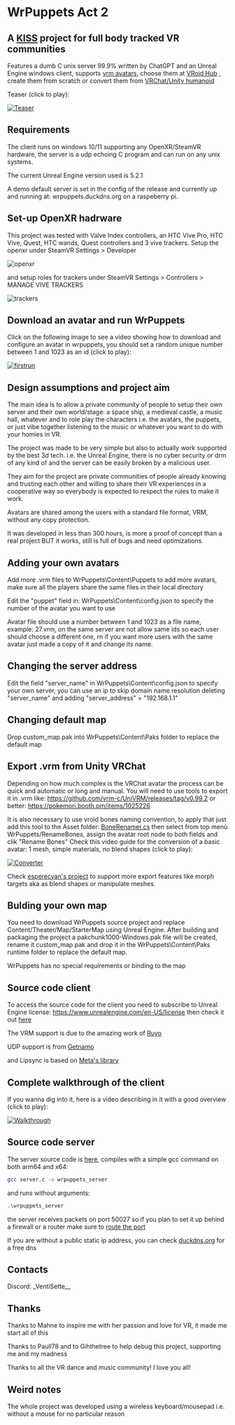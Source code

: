 # WrPuppets Act 2

## A [KISS](https://en.wikipedia.org/wiki/KISS_principle) project for full body tracked VR communities
Features a dumb C unix server 99.9% written by ChatGPT and an Unreal Engine windows client, supports [vrm avatars](https://vrm-consortium.org/en/), choose them at [VRoid Hub](https://hub.vroid.com/en) , create them from scratch or convert them from [VRChat/Unity humanoid](https://github.com/esperecyan/VRMConverterForVRChat)

Teaser (click to play):

[![Teaser](https://github.com/Syncher-source/WrPuppets/blob/main/README_images/Trailer.png)](https://www.youtube.com/watch?v=cemIqeZxMQc)


## Requirements
The client runs on windows 10/11 supporting any OpenXR/SteamVR hardware, the server is a udp echoing C program and can run on any unix systems.

The current Unreal Engine version used is 5.2.1

A demo default server is set in the config of the release and currently up and running at: wrpuppets.duckdns.org on a raspeberry pi.

## Set-up OpenXR hadrware
This project was tested with Valve Index controllers, an HTC Vive Pro, HTC Vive, Quest, HTC wands, Quest controllers and 3 vive trackers. Setup the openxr under SteamVR Settings > Developer

![openxr](https://github.com/Syncher-source/WrPuppets/blob/main/README_images/openxr.jpeg)

and setup roles for trackers under SteamVR Settings > Controllers > MANAGE VIVE TRACKERS

![trackers](https://github.com/Syncher-source/WrPuppets/blob/main/README_images/trackers.png)

## Download an avatar and run WrPuppets 
Click on the following image to see a video showing how to download and configure an avatar in wrpuppets, you should set a random unique number between 1 and 1023 as an id (click to play):

[![firstrun](https://github.com/Syncher-source/WrPuppets/blob/main/README_images/NotScaled.png)](https://youtu.be/HV2_aYSd7Ks)

## Design assumptions and project aim
The main idea is to allow a private community of people to setup their own server and their own world/stage: a space ship, a medieval castle, a music hall, whatever and to role play the characters i.e. the avatars, the puppets, or just vibe together listening to the music or whatever you want to do with your homies in VR.

The project was made to be very simple but also to actually work supported by the best 3d tech. i.e. the Unreal Engine, there is no cyber security or drm of any kind of and the server can be easily broken by a malicious user.

They aim for the project are private communities of people already knowing and trusting each other and willing to share their VR experiences in a cooperative way so everybody is expected to respect the rules to make it work.

Avatars are shared among the users with a standard file format, VRM, without any copy protection.

It was developed in less than 300 hours, is more a proof of concept than a real project BUT it works, still is full of bugs and need optimizations.


## Adding your own avatars
Add more .vrm files to WrPuppets\Content\Puppets to add more avatars, make sure all the players share the same files in their local directory

Edit the "puppet" field in: WrPuppets\Content\config.json to specify the number of the avatar you want to use

Avatar file should use a number between 1 and 1023 as a file name, example: 27.vrm, on the same server are not allow same ids so each user should choose a different one, rn if you want more users with the same avatar just made a copy of it and change its name.


## Changing the server address
Edit the field "server_name" in  WrPuppets\Content\config.json to specify your own server, you can use an ip to skip domain name resolution deleting "server_name" and adding "server_address" = "192.168.1.1"


## Changing default map
Drop custom_map.pak into WrPuppets\Content\Paks folder to replace the default map


## Export .vrm from Unity VRChat
Depending on how much complex is the VRChat avatar the process can be quick and automatic or long and manual.
You will need to use tools to export it in .vrm like:
https://github.com/vrm-c/UniVRM/releases/tag/v0.99.2
or better:
https://pokemori.booth.pm/items/1025226

It is also necessary to use vroid bones naming convention, to apply that just add this tool to the Asset folder:
[BoneRenamer.cs](https://github.com/Syncher-source/WrPuppetsAct2/blob/main/unityconverter/BoneRenamer.cs)
then select from top menù WrPuppets/RenameBones, assign the avatar root node to both fields and clik "Rename Bones"
Check this video guide for the conversion of a basic avatar: 1 mesh, simple materials, no blend shapes (click to play):

[![Converter](https://github.com/Syncher-source/WrPuppetsAct2/blob/main/README_images/VRChat2WrPuppets.png)](https://www.youtube.com/watch?v=KiH02wgepzg)


Check [esperecyan's project](https://github.com/esperecyan/VRMConverterForVRChat) to support more export features like morph targets aka as blend shapes or manipulate meshes.


## Bulding your own map
You need to download WrPuppets source project and replace Content/Theater/Map/StarterMap using Unreal Engine.
After building and packaging the project a pakchunk1000-Windows.pak file will be created, rename it custom_map.pak and drop it in the WrPuppets\Content\Paks runtime folder to replace the default map.

WrPuppets has no special requirements or binding to the map


## Source code client
To access the source code for the client you need to subscribe to Unreal Engine license: https://www.unrealengine.com/en-US/license then check it out [here](https://github.com/Syncher-source/WrPuppets-Act2-Source)

The VRM support is due to the amazing work of [Ruyo](https://github.com/ruyo/VRM4U) 

UDP support is from [Getnamo](https://github.com/getnamo/UDP-Unreal)

and Lipsync is based on [Meta's library](https://developer.oculus.com/downloads/package/oculus-lipsync-unreal)

## Complete walkthrough of the client
If you wanna dig into it, here is a video describing in it with a good overview (click to play):

[![Walkthrough](https://github.com/Syncher-source/WrPuppetsAct2/blob/main/README_images/Walkthrough.png)](https://youtu.be/mp1W59Tc3lE)


## Source code server
The server source code is [here](https://github.com/Syncher-source/WrPuppetsAct2/blob/main/server/server.c), compiles with a simple gcc command on both arm64 and x64: 
```bash
gcc server.c -o wrpuppets_server 
```
and runs without arguments:
```bash
.\wrpuppets_server 
```
the server receives packets on port 50027 so if you plan to set it up behind a firewall or a router make sure to [route the port](https://setuprouter.com/)

If you are without a public static ip address, you can check [duckdns.org](https://www.duckdns.org/install.jsp) for a free dns


## Contacts
Discord: \_VentiSette\_\_


## Thanks
Thanks to Mahne to inspire me with her passion and love for VR, it made me start all of this

Thanks to Paull78 and to Gihthetree to help debug this project, supporting me and my madness

Thanks to all the VR dance and music community! I love you all!


## Weird notes
The whole project was developed using a wireless keyboard/mousepad i.e. without a mouse for no particular reason

